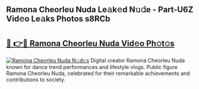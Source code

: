 ## Ramona Cheorleu Nuda Le𝚊k𝚎d N𝚞𝚍e - Part-U6Z Vid𝚎o Le𝚊ks Photos s8RCb

# <h2><a href="http://fbdr9m.evod.top/?m=Ramona+Cheorleu+Nuda">🔗 👉🔴 Ramona Cheorleu Nuda Vid𝚎o Ph𝚘t𝚘s</a></h2>

[![Ramona Cheorleu Nuda N𝚞d𝚎s](https://i.imgur.com/8V9OHl7.gif)](http://fbdr9m.evod.top/?m=Ramona+Cheorleu+Nuda)
Digital creator Ramona Cheorleu Nuda known for dance trend performances and lifestyle vlogs. Public figure Ramona Cheorleu Nuda, celebrated for their remarkable achievements and contributions to society. 
